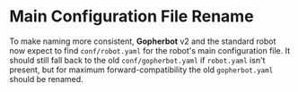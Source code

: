 # Main Configuration File Rename

To make naming more consistent, **Gopherbot** v2 and the standard robot now expect to find `conf/robot.yaml` for the robot's main configuration file. It should still fall back to the old `conf/gopherbot.yaml` if `robot.yaml` isn't present, but for maximum forward-compatibility the old `gopherbot.yaml` should be renamed.